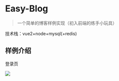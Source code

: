 # Easy-Blog

> 一个简单的博客样例实现（初入前端的练手小玩具）

技术栈：vue2+node+mysql(+redis)

## 样例介绍

登录页

![](../README/login.jpg)


